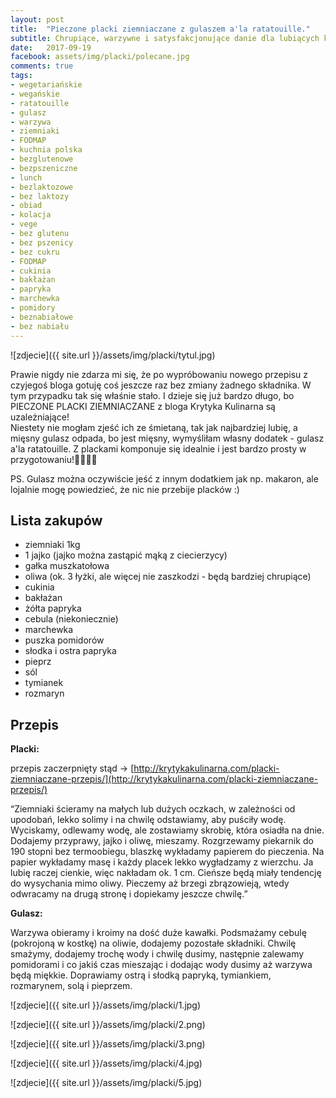 ```yaml
---
layout: post
title:  "Pieczone placki ziemniaczane z gulaszem a'la ratatouille."
subtitle: Chrupiące, warzywne i satysfakcjonujące danie dla lubiących klasykę w świeżym wydaniu!
date:   2017-09-19
facebook: assets/img/placki/polecane.jpg
comments: true
tags:
- wegetariańskie
- wegańskie
- ratatouille
- gulasz
- warzywa
- ziemniaki
- FODMAP
- kuchnia polska
- bezglutenowe
- bezpszeniczne
- lunch
- bezlaktozowe
- bez laktozy
- obiad
- kolacja
- vege
- bez glutenu
- bez pszenicy
- bez cukru
- FODMAP
- cukinia
- bakłażan
- papryka
- marchewka
- pomidory
- beznabiałowe
- bez nabiału
---
```


![zdjecie]({{ site.url }}/assets/img/placki/tytul.jpg)

Prawie nigdy nie zdarza mi się, że po wypróbowaniu nowego przepisu z czyjegoś bloga gotuję coś jeszcze raz bez zmiany żadnego składnika. W tym przypadku tak się właśnie stało. I dzieje się już bardzo długo, bo PIECZONE PLACKI ZIEMNIACZANE z bloga Krytyka Kulinarna są uzależniające!  
Niestety nie mogłam zjeść ich ze śmietaną, tak jak najbardziej lubię, a mięsny gulasz odpada, bo jest mięsny, wymyśliłam własny dodatek - gulasz a'la ratatouille. Z plackami komponuje się idealnie i jest bardzo prosty w przygotowaniu!🍆🥒🥕🍅

PS. Gulasz można oczywiście jeść z innym dodatkiem jak np. makaron, ale lojalnie mogę powiedzieć, że nic nie przebije placków :)

## Lista zakupów

* ziemniaki 1kg
* 1 jajko (jajko można zastąpić mąką z ciecierzycy)
* gałka muszkatołowa
* oliwa (ok. 3 łyżki, ale więcej nie zaszkodzi - będą bardziej chrupiące)
* cukinia
* bakłażan
* żółta papryka
* cebula (niekoniecznie)
* marchewka
* puszka pomidorów
* słodka i ostra papryka
* pieprz
* sól
* tymianek
* rozmaryn

## Przepis

**Placki:** 

przepis zaczerpnięty stąd → [http://krytykakulinarna.com/placki-ziemniaczane-przepis/](http://krytykakulinarna.com/placki-ziemniaczane-przepis/)

“Ziemniaki ścieramy na małych lub dużych oczkach, w zależności od upodobań, lekko solimy i na chwilę odstawiamy, aby puściły wodę. Wyciskamy, odlewamy wodę, ale zostawiamy skrobię, która osiadła na dnie. Dodajemy przyprawy, jajko i oliwę, mieszamy.
Rozgrzewamy piekarnik do 190 stopni bez termoobiegu, blaszkę wykładamy papierem do pieczenia. Na papier wykładamy masę i każdy placek lekko wygładzamy z wierzchu. Ja lubię raczej cienkie, więc nakładam ok. 1 cm. Cieńsze będą miały tendencję do wysychania mimo oliwy. Pieczemy aż brzegi zbrązowieją, wtedy odwracamy na drugą stronę i dopiekamy jeszcze chwilę.”
 
**Gulasz:**

Warzywa obieramy i kroimy na dość duże kawałki. Podsmażamy cebulę (pokrojoną w kostkę) na oliwie, dodajemy pozostałe składniki. Chwilę smażymy, dodajemy trochę wody i chwilę dusimy, następnie zalewamy pomidorami i co jakiś czas mieszając i dodając wody dusimy aż warzywa będą miękkie. Doprawiamy ostrą i słodką papryką, tymiankiem, rozmarynem, solą i pieprzem.

![zdjecie]({{ site.url }}/assets/img/placki/1.jpg)

![zdjecie]({{ site.url }}/assets/img/placki/2.png)

![zdjecie]({{ site.url }}/assets/img/placki/3.png)

![zdjecie]({{ site.url }}/assets/img/placki/4.jpg)

![zdjecie]({{ site.url }}/assets/img/placki/5.jpg)